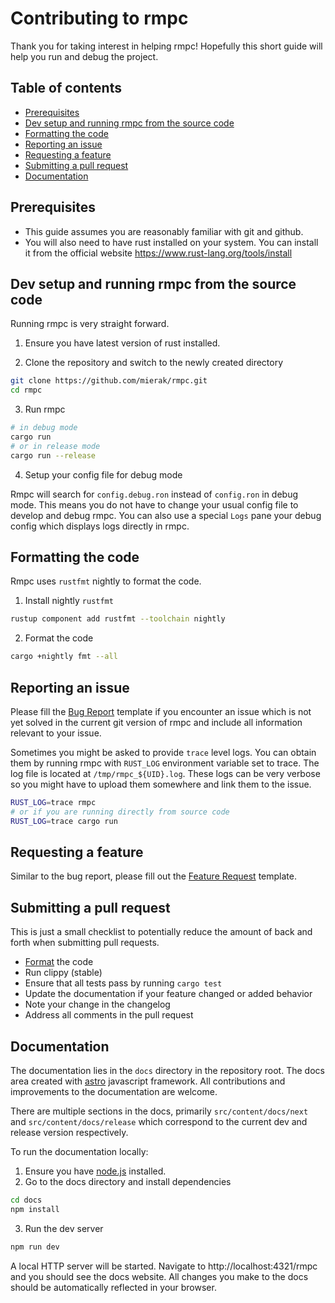 # Contributing to rmpc

Thank you for taking interest in helping rmpc! Hopefully this short guide will help you run and
debug the project.

## Table of contents

* [Prerequisites](#prerequisites)
* [Dev setup and running rmpc from the source code](#dev-setup-and-running-rmpc-from-the-source-code)
* [Formatting the code](#formatting-the-code)
* [Reporting an issue](#reporting-an-issue)
* [Requesting a feature](#requesting-a-feature)
* [Submitting a pull request](#submitting-a-pull-request)
* [Documentation](#documentation)

## Prerequisites

* This guide assumes you are reasonably familiar with git and github.
* You will also need to have rust installed on your system. You can install it from the official
website https://www.rust-lang.org/tools/install

## Dev setup and running rmpc from the source code

Running rmpc is very straight forward.

1. Ensure you have latest version of rust installed.

2. Clone the repository and switch to the newly created directory
```bash
git clone https://github.com/mierak/rmpc.git
cd rmpc
```

3. Run rmpc
```bash
# in debug mode
cargo run
# or in release mode
cargo run --release
```

4. Setup your config file for debug mode

Rmpc will search for `config.debug.ron` instead of `config.ron` in debug mode. This means you do
not have to change your usual config file to develop and debug rmpc.
You can also use a special `Logs` pane your debug config which displays logs directly in rmpc.

## Formatting the code

Rmpc uses `rustfmt` nightly to format the code.
1. Install nightly `rustfmt`
```bash
rustup component add rustfmt --toolchain nightly
```
2. Format the code
```bash
cargo +nightly fmt --all
```

## Reporting an issue

Please fill the [Bug Report](https://github.com/mierak/rmpc/issues/new?template=bug.yml) template
if you encounter an issue which is not yet solved in the current git version of rmpc and include
all information relevant to your issue.

Sometimes you might be asked to provide `trace` level logs. You can obtain them by running rmpc
with `RUST_LOG` environment variable set to trace. The log file is located at `/tmp/rmpc_${UID}.log`.
These logs can be very verbose so you might have to upload them somewhere and link them to the issue.
```bash
RUST_LOG=trace rmpc
# or if you are running directly from source code
RUST_LOG=trace cargo run
```

## Requesting a feature

Similar to the bug report, please fill out the [Feature Request](https://github.com/mierak/rmpc/issues/new?template=feature.yml)
template.

## Submitting a pull request

This is just a small checklist to potentially reduce the amount of back and forth when submitting
pull requests.

* [Format](#formatting-the-code) the code
* Run clippy (stable)
* Ensure that all tests pass by running `cargo test`
* Update the documentation if your feature changed or added behavior
* Note your change in the changelog
* Address all comments in the pull request

## Documentation

The documentation lies in the `docs` directory in the repository root. The docs area created with
[astro](https://astro.build/) javascript framework. All contributions and improvements to the
documentation are welcome.

There are multiple sections in the docs, primarily `src/content/docs/next` and `src/content/docs/release`
which correspond to the current dev and release version respectively.

To run the documentation locally:

1. Ensure you have [node.js](https://nodejs.org/en) installed.
2. Go to the docs directory and install dependencies
```bash
cd docs
npm install
```
3. Run the dev server
```bash
npm run dev
```

A local HTTP server will be started. Navigate to http://localhost:4321/rmpc and you should see the
docs website. All changes you make to the docs should be automatically reflected in your browser.

